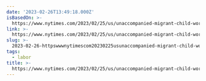 ```yaml
---
date: '2023-02-26T13:49:18.000Z'
isBasedOn: >-
  https://www.nytimes.com/2023/02/25/us/unaccompanied-migrant-child-workers-exploitation.html?smid=nytcore-ios-share&referringSource=articleShare
link: >-
  https://www.nytimes.com/2023/02/25/us/unaccompanied-migrant-child-workers-exploitation.html?smid=nytcore-ios-share&referringSource=articleShare
slug: >-
  2023-02-26-httpswwwnytimescom20230225usunaccompanied-migrant-child-workers-exploitationhtmlsmidnytcore-ios-shareandreferringsourcearticleshare
tags:
  - labor
title: >-
  https://www.nytimes.com/2023/02/25/us/unaccompanied-migrant-child-workers-exploitation.html?smid=nytcore-ios-share&referringSource=articleShare
---
```


